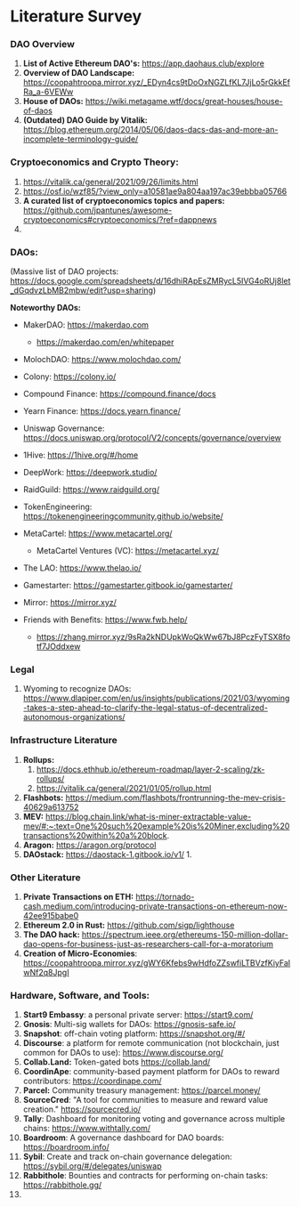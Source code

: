 # Literature Survey

### DAO Overview

1. **List of Active Ethereum DAO's:** https://app.daohaus.club/explore
2. **Overview of DAO Landscape:** https://coopahtroopa.mirror.xyz/_EDyn4cs9tDoOxNGZLfKL7JjLo5rGkkEfRa_a-6VEWw
3. **House of DAOs:** https://wiki.metagame.wtf/docs/great-houses/house-of-daos
4. **(Outdated) DAO Guide by Vitalik:** https://blog.ethereum.org/2014/05/06/daos-dacs-das-and-more-an-incomplete-terminology-guide/





### Cryptoeconomics and Crypto Theory:

1. https://vitalik.ca/general/2021/09/26/limits.html
2. https://osf.io/wzf85/?view_only=a10581ae9a804aa197ac39ebbba05766
3. **A curated list of cryptoeconomics topics and papers:** https://github.com/jpantunes/awesome-cryptoeconomics#cryptoeconomics/?ref=dappnews
4. 



### DAOs:

(Massive list of DAO projects: https://docs.google.com/spreadsheets/d/16dhiRApEsZMRycL5IVG4oRUj8let_dGqdvzLbMB2mbw/edit?usp=sharing)

**Noteworthy DAOs:**

- MakerDAO: https://makerdao.com

  - https://makerdao.com/en/whitepaper

- MolochDAO: https://www.molochdao.com/

- Colony: https://colony.io/

- Compound Finance: https://compound.finance/docs

- Yearn Finance: https://docs.yearn.finance/

- Uniswap Governance: https://docs.uniswap.org/protocol/V2/concepts/governance/overview

- 1Hive: https://1hive.org/#/home

- DeepWork: https://deepwork.studio/

- RaidGuild: https://www.raidguild.org/

- TokenEngineering: https://tokenengineeringcommunity.github.io/website/

- MetaCartel: https://www.metacartel.org/

  - MetaCartel Ventures (VC): https://metacartel.xyz/

- The LAO: https://www.thelao.io/

- Gamestarter: https://gamestarter.gitbook.io/gamestarter/

- Mirror: https://mirror.xyz/

- Friends with Benefits: https://www.fwb.help/

  - https://zhang.mirror.xyz/9sRa2kNDUpkWoQkWw67bJ8PczFyTSX8fotf7JOddxew

  



### Legal

1. Wyoming to recognize DAOs: https://www.dlapiper.com/en/us/insights/publications/2021/03/wyoming-takes-a-step-ahead-to-clarify-the-legal-status-of-decentralized-autonomous-organizations/





### Infrastructure Literature

1. **Rollups:**
   1. https://docs.ethhub.io/ethereum-roadmap/layer-2-scaling/zk-rollups/
   2. https://vitalik.ca/general/2021/01/05/rollup.html
2. **Flashbots:** https://medium.com/flashbots/frontrunning-the-mev-crisis-40629a613752
3. **MEV:** https://blog.chain.link/what-is-miner-extractable-value-mev/#:~:text=One%20such%20example%20is%20Miner,excluding%20transactions%20within%20a%20block.
4. **Aragon:** https://aragon.org/protocol
5. **DAOstack:** https://daostack-1.gitbook.io/v1/
   1. 



### Other Literature

1. **Private Transactions on ETH:** https://tornado-cash.medium.com/introducing-private-transactions-on-ethereum-now-42ee915babe0
2. **Ethereum 2.0 in Rust:** https://github.com/sigp/lighthouse
3. **The DAO hack:** https://spectrum.ieee.org/ethereums-150-million-dollar-dao-opens-for-business-just-as-researchers-call-for-a-moratorium
4. **Creation of Micro-Economies**: https://coopahtroopa.mirror.xyz/gWY6Kfebs9wHdfoZZswfiLTBVzfKiyFaIwNf2q8JpgI





### Hardware, Software, and Tools: 

1. **Start9 Embassy**: a personal private server: https://start9.com/
2. **Gnosis**: Multi-sig wallets for DAOs: https://gnosis-safe.io/
3. **Snapshot**: off-chain voting platform: https://snapshot.org/#/
4. **Discourse**: a platform for remote communication (not blockchain, just common for DAOs to use): https://www.discourse.org/
5. **Collab.Land:** Token-gated bots https://collab.land/
6. **CoordinApe**: community-based payment platform for DAOs to reward contributors: https://coordinape.com/
7. **Parcel:** Community treasury management: https://parcel.money/
8. **SourceCred**: "A tool for communities to measure and reward value creation." https://sourcecred.io/
9. **Tally**: Dashboard for monitoring voting and governance across multiple chains: https://www.withtally.com/
10. **Boardroom**: A governance dashboard for DAO boards: https://boardroom.info/
11. **Sybil**: Create and track on-chain governance delegation: https://sybil.org/#/delegates/uniswap
12. **Rabbithole**: Bounties and contracts for performing on-chain tasks: https://rabbithole.gg/
13. 